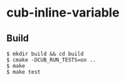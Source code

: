 # cub-inline-variable

## Build

```
$ mkdir build && cd build
$ cmake -DCUB_RUN_TESTS=on ..
$ make 
$ make test 
```
